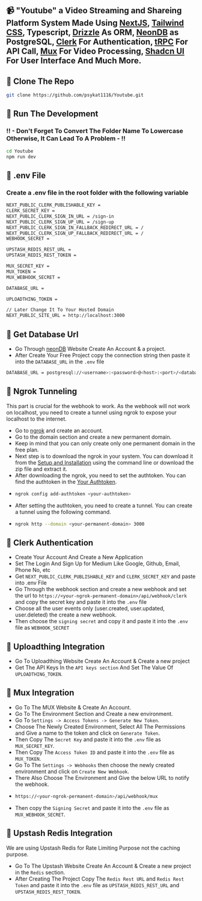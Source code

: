 ## 📹 "Youtube" a Video Streaming and Shareing Platform System Made Using [NextJS](https://nextjs.org/), [Tailwind CSS](https://tailwindcss.com/), Typescript, [Drizzle](https://orm.drizzle.team/) As ORM, [NeonDB](https://neon.tech/) as PostgreSQL, [Clerk](https://clerk.com/) For Authentication, [tRPC](https://trpc.io/) For API Call, [Mux](https://www.mux.com/) For Video Processing, [Shadcn UI](https://ui.shadcn.com/) For User Interface And Much More.

## 🎯 Clone The Repo
```bash
git clone https://github.com/psykat1116/Youtube.git
```

## 🎯 Run The Development
### !! - Don't Forget To Convert The Folder Name To Lowercase Otherwise, It Can Lead To A Problem - !!
```bash
cd Youtube
npm run dev
```

## 🎯 .env File
### Create a .env file in the root folder with the following variable
```bash
NEXT_PUBLIC_CLERK_PUBLISHABLE_KEY =
CLERK_SECRET_KEY =
NEXT_PUBLIC_CLERK_SIGN_IN_URL = /sign-in
NEXT_PUBLIC_CLERK_SIGN_UP_URL = /sign-up
NEXT_PUBLIC_CLERK_SIGN_IN_FALLBACK_REDIRECT_URL = /
NEXT_PUBLIC_CLERK_SIGN_UP_FALLBACK_REDIRECT_URL = /
WEBHOOK_SECRET =

UPSTASH_REDIS_REST_URL =
UPSTASH_REDIS_REST_TOKEN =

MUX_SECRET_KEY =
MUX_TOKEN =
MUX_WEBHOOK_SECRET =

DATABASE_URL =

UPLOADTHING_TOKEN =

// Later Change It To Your Hosted Domain
NEXT_PUBLIC_SITE_URL = http://localhost:3000 
```

## 🎯 Get Database Url
- Go Through [neonDB](https://www.neon.tech/) Website Create An Account & a project.
- After Create Your Free Project copy the connection string then paste it into the `DATABASE_URL` in the `.env` file
```bash
DATABASE_URL = postgresql://<username>:<password>@<host>:<port>/<database>?sslmode=verify-full
```

## 🎯 Ngrok Tunneling
This part is crucial for the webhook to work. As the webhook will not work on localhost, you need to create a tunnel using ngrok to expose your localhost to the internet.
- Go to [ngrok](https://ngrok.com/) and create an account.
- Go to the domain section and create a new permanent domain.
- Keep in mind that you can only create only one permanent domain in the free plan.
- Next step is to download the ngrok in your system. You can download it from the [Setup and Installation](https://dashboard.ngrok.com/get-started/setup/windows) using the command line or download the zip file and extract it.
- After downloading the ngrok, you need to set the authtoken. You can find the authtoken in the [Your Authtoken](https://dashboard.ngrok.com/get-started/your-authtoken).
- ```bash
  ngrok config add-authtoken <your-authtoken>
  ```
- After setting the authtoken, you need to create a tunnel. You can create a tunnel using the following command.
- ```bash
  ngrok http --domain <your-permanent-domain> 3000
  ```


## 🎯 Clerk Authentication
- Create Your Account And Create a New Application
- Set The Login And Sign Up for Medium Like Google, Github, Email, Phone No, etc
- Get `NEXT_PUBLIC_CLERK_PUBLISHABLE_KEY` and `CLERK_SECRET_KEY` and paste into .env File
- Go Through the webhook section and create a new webhook and set the url to `https://<your-ngrok-permanent-domain>/api/webhook/clerk` and copy the secret key and paste it into the `.env` file
- Choose all the user events only (user.created, user.updated, user.deleted) the create a new webhook.
- Then choose the `signing secret` and copy it and paste it into the `.env` file as `WEBHOOK_SECRET`

## 🎯 Uploadthing Integration
- Go To Uploadthing Website Create An Account & Create a new project
- Get The API Keys In the `API keys section` And Set The Value Of `UPLOADTHING_TOKEN`.

## 🎯 Mux Integration
- Go To The MUX Website & Create An Account.
- Go To The Environment Section and Create a new environment.
- Go To `Settings -> Access Tokens -> Generate New Token`.
- Choose The Newly Created Environment, Select All The Permissions and Give a name to the token and click on `Generate Token`.
- Then Copy The `Secret Key` and paste it into the `.env` file as `MUX_SECRET_KEY`.
- Then Copy The `Access Token ID` and paste it into the `.env` file as `MUX_TOKEN`.
- Go To The `Settings -> Webhooks` then choose the newly created environment and click on `Create New Webhook`.
- There Also Choose The Environment and Give the below URL to notify the webhook.
- ```bash
  https://<your-ngrok-permanent-domain>/api/webhook/mux
  ```
- Then copy the `Signing Secret` and paste it into the `.env` file as `MUX_WEBHOOK_SECRET`.
  
## 🎯 Upstash Redis Integration
We are using Upstash Redis for Rate Limiting Purpose not the caching purpose.

- Go To The Upstash Website Create An Account & Create a new project in the `Redis` section.
- After Creating The Project Copy The `Redis Rest URL` and `Redis Rest Token` and paste it into the `.env` file as `UPSTASH_REDIS_REST_URL` and `UPSTASH_REDIS_REST_TOKEN`.